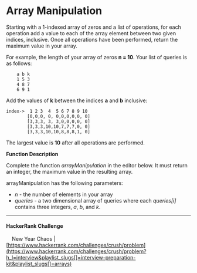 # Array Manipulation

Starting with a 1-indexed array of zeros and a list of operations, for each operation add a value to each of the array element between two given indices, inclusive. Once all operations have been performed, return the maximum value in your array.

For example, the length of your array of zeros **n = 10**. Your list of queries is as follows:

```
    a b k
    1 5 3
    4 8 7
    6 9 1
```

Add the values of **k** between the indices **a** and **b** inclusive:

```
index->	 1 2 3  4  5 6 7 8 9 10
		[0,0,0, 0, 0,0,0,0,0, 0]
		[3,3,3, 3, 3,0,0,0,0, 0]
		[3,3,3,10,10,7,7,7,0, 0]
		[3,3,3,10,10,8,8,8,1, 0]
```

The largest value is **10** after all operations are performed.

**Function Description**

Complete the function *arrayManipulation* in the editor below. It must return an integer, the maximum value in the resulting array.

arrayManipulation has the following parameters:

- *n* - the number of elements in your array
- *queries* - a two dimensional array of queries where each *queries[i]* contains three integers, *a*, *b*, and *k*.

___


#### HackerRank Challenge

&nbsp;&nbsp;&nbsp;&nbsp;New Year Chaos | [https://www.hackerrank.com/challenges/crush/problem](https://www.hackerrank.com/challenges/crush/problem?h_l=interview&playlist_slugs[]=interview-preparation-kit&playlist_slugs[]=arrays)